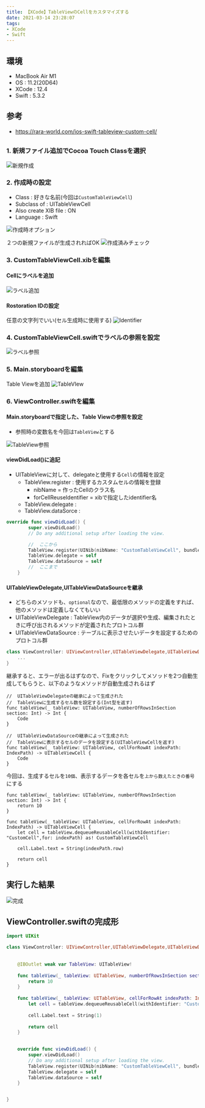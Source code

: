 ```yaml
---
title: 【XCode】TableViewのCellをカスタマイズする
date: 2021-03-14 23:28:07
tags:
- XCode
- Swift
---
```

## 環境
- MacBook Air M1
- OS : 11.2(20D64)
- XCode : 12.4
- Swift : 5.3.2 

## 参考
- https://rara-world.com/ios-swift-tableview-custom-cell/

## 

### 1. 新規ファイル追加でCocoa Touch Classを選択 
![新規作成](/2021/03/14/【XCode】TableViewのCellをカスタマイズする/新規作成.png "新規作成")

### 2. 作成時の設定
- Class : 好きな名前(今回は`CustomTableViewCell`)
- Subclass of : UITableViewCell
- Also create XIB file : ON
- Language : Swift

![作成時オプション](/2021/03/14/【XCode】TableViewのCellをカスタマイズする/作成時オプション.png "作成時オプション")

２つの新規ファイルが生成されればOK
![作成済みチェック](/2021/03/14/【XCode】TableViewのCellをカスタマイズする/作成済みチェック.png "作成済みチェック")

### 3. CustomTableViewCell.xibを編集
#### Cellにラベルを追加
![ラベル追加](/2021/03/14/【XCode】TableViewのCellをカスタマイズする/ラベル追加.png "ラベル追加")

#### Rostoration IDの設定
任意の文字列でいい(セル生成時に使用する)
![Identifier](/2021/03/14/【XCode】TableViewのCellをカスタマイズする/Identifier.png "Identifier")

### 4. CustomTableViewCell.swiftでラベルの参照を設定
![ラベル参照](/2021/03/14/【XCode】TableViewのCellをカスタマイズする/ラベル参照.gif "ラベル参照")

### 5. Main.storyboardを編集
Table Viewを追加
![TableVIew](/2021/03/14/【XCode】TableViewのCellをカスタマイズする/TableVIew.png "TableVIew")

### 6. ViewController.swiftを編集
#### Main.storyboardで指定した、Table Viewの参照を設定
- 参照時の変数名を今回は`TableView`とする

![TableView参照](/2021/03/14/【XCode】TableViewのCellをカスタマイズする/TableView参照.gif "TableView参照")

#### viewDidLoad()に追記
- UITableViewに対して、delegateと使用する`Cell`の情報を設定
	- TableView.register : 使用するカスタムセルの情報を登録 
		- nibName = 作ったCellのクラス名
		- forCellReuseIdentifier = xibで指定したidentifier名
	- TableView.delegate : 
	- TableView.dataSorce :

```Swift
override func viewDidLoad() {
        super.viewDidLoad()
        // Do any additional setup after loading the view.

        //	ここから
        TableView.register(UINib(nibName: "CustomTableViewCell", bundle: nil), forCellReuseIdentifier: "CustomCell")
        TableView.delegate = self
        TableView.dataSource = self
        //	ここまで
    }
```

#### UITableViewDelegate,UITableViewDataSourceを継承
- どちらのメソッドも、`optional`なので、最低限のメソッドの定義をすれば、他のメソッドは定義しなくてもいい
- UITableViewDelegate : TableView内のデータが選択や生成、編集されたときに呼び出されるメソッドが定義されたプロトコル群
- UITableViewDataSource : テーブルに表示させたいデータを設定するためのプロトコル群

```Swift
class ViewController: UIViewController,UITableViewDelegate,UITableViewDataSource {
	...
}
```

継承すると、エラーが出るはずなので、Fixをクリックしてメソッドを2つ自動生成してもらうと、以下のようなメソッドが自動生成されるはず
```
//	UITableViewDelegateの継承によって生成された
//	TableViewに生成するセル数を設定する(Int型を返す)
func tableView(_ tableView: UITableView, numberOfRowsInSection section: Int) -> Int {
	Code
}

//	UITableViewDataSourceの継承によって生成された
//	TableViewに表示するセルのデータを設定する(UITableViewCellを返す)
func tableView(_ tableView: UITableView, cellForRowAt indexPath: IndexPath) -> UITableViewCell {
	Code
}
```

今回は、生成するセルを`10個`、表示するデータを各セルを`上から数えたときの番号`にする
```
func tableView(_ tableView: UITableView, numberOfRowsInSection section: Int) -> Int {
    return 10
}

func tableView(_ tableView: UITableView, cellForRowAt indexPath: IndexPath) -> UITableViewCell {
    let cell = tableView.dequeueReusableCell(withIdentifier: "CustomCell",for: indexPath) as! CustomTableViewCell
    
    cell.Label.text = String(indexPath.row)
    
    return cell
}
```

## 実行した結果
![完成](/2021/03/14/【XCode】TableViewのCellをカスタマイズする/完成.png "完成")

## ViewController.swiftの完成形
```swift
import UIKit

class ViewController: UIViewController,UITableViewDelegate,UITableViewDataSource {
    
    
    @IBOutlet weak var TableView: UITableView!
    
    func tableView(_ tableView: UITableView, numberOfRowsInSection section: Int) -> Int {
        return 10
    }
    
    func tableView(_ tableView: UITableView, cellForRowAt indexPath: IndexPath) -> UITableViewCell {
        let cell = tableView.dequeueReusableCell(withIdentifier: "CustomCell",for: indexPath) as! CustomTableViewCell
        
        cell.Label.text = String(1)
        
        return cell
    }
    

    override func viewDidLoad() {
        super.viewDidLoad()
        // Do any additional setup after loading the view.
        TableView.register(UINib(nibName: "CustomTableViewCell", bundle: nil), forCellReuseIdentifier: "CustomCell")
        TableView.delegate = self
        TableView.dataSource = self
    }


}
```
